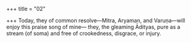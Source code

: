 +++
title = "02"

+++
Today, they of common resolve—Mitra, Aryaman, and Varuṇa—will  enjoy this praise song of mine—
they, the gleaming Ādityas, pure as a stream (of soma) and free of
crookedness, disgrace, or injury.
